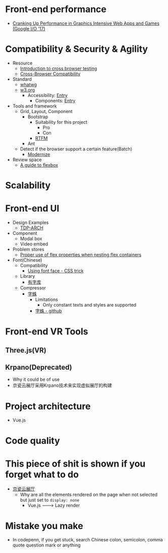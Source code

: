 

# Front-end performance
- [Cranking Up Performance in Graphics Intensive Web Apps and Games (Google I/O '17)](https://www.youtube.com/watch?v=wkDd-x0EkFU)


# Compatibility & Security & Agility
- Resource
  - [Introduction to cross browser testing](https://developer.mozilla.org/en-US/docs/Learn/Tools_and_testing/Cross_browser_testing/Introduction)
  - [Cross-Browser Compatibility](https://frontend.turing.io/lessons/module-2/cross-browser-compat.html)
- Standard
  - [whatwg](https://whatwg.org/)
  - [w3.org](https://www.w3.org/)
    - Accessibility: [Entry](https://www.w3.org/WAI/fundamentals/accessibility-intro/)
      - Components: [Entry](https://www.w3.org/WAI/fundamentals/components/)
- Tools and framework
  - Grid, Layout, Component
    - Bootstrap
      - Suitability for this project
        - Pro
        - Con
      - [RTFM](https://getbootstrap.com/docs/4.0/)
    - Ant
  - Detect if the browser support a certain feature(Batch)
    - [Modernize](https://modernizr.com/download?adownload-setclasses)
- Review space
  - [A guide to flexbox](https://css-tricks.com/snippets/css/a-guide-to-flexbox/)
# Scalability

# Front-end UI
- Design Examples
  - [TDP-ARCH](https://www.tdp-arch.com/)
- Component
  - Modal box
  - Video embed
- Problem stores
  - [Proper use of flex properties when nesting flex containers](https://stackoverflow.com/questions/37840646/proper-use-of-flex-properties-when-nesting-flex-containers)
- Font(Chinese)
  - Compatibility
    - [Using font face - CSS trick](https://css-tricks.com/snippets/css/using-font-face/)
  - Library
    - [有字库](https://www.webfont.com/)
  - Compressor
    - [字蛛](https://www.font-spider.org/)
      - Limitations
        - Only constant texts and styles are supported
      - [字蛛 - github](https://github.com/aui/font-spider)

# Front-end VR Tools
## Three.js(VR)

## Krpano(Deprecated)
- Why it could be of use
- 京瓷云展厅采用Krpano技术来实现虚拟展厅的构建

# Project architecture
- Vue.js
# Code quality

# This piece of shit is shown if you forget what to do
- [京瓷云展厅](https://kyocera.xsy.red//)
  - Why are all the elements rendered on the page when not selected but just set to `display: none`
    - Vue.js ---> Lazy render


# Mistake you make
- In codepenn, if you get stuck, search Chinese colon, semicolon, comma quote  question mark or anything